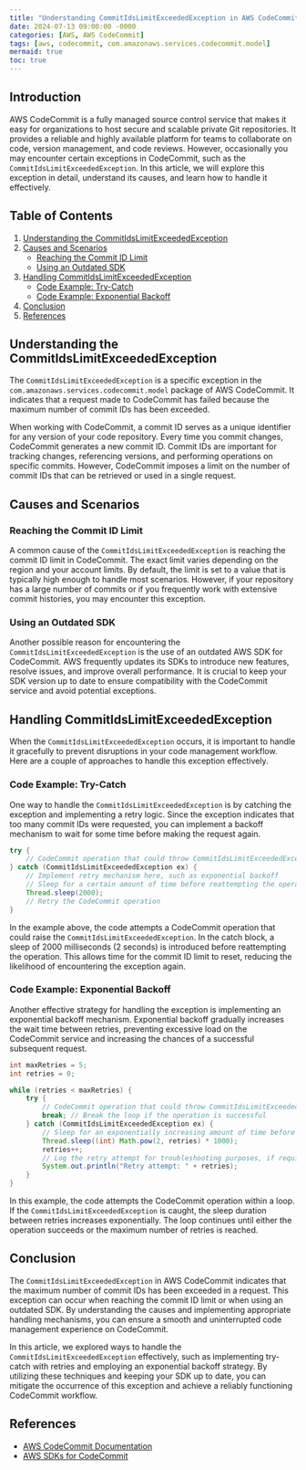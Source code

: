 ```yaml
---
title: "Understanding CommitIdsLimitExceededException in AWS CodeCommit"
date: 2024-07-13 09:00:00 -0000
categories: [AWS, AWS CodeCommit]
tags: [aws, codecommit, com.amazonaws.services.codecommit.model]
mermaid: true
toc: true
---
```



## Introduction

AWS CodeCommit is a fully managed source control service that makes it easy for organizations to host secure and scalable private Git repositories. It provides a reliable and highly available platform for teams to collaborate on code, version management, and code reviews. However, occasionally you may encounter certain exceptions in CodeCommit, such as the `CommitIdsLimitExceededException`. In this article, we will explore this exception in detail, understand its causes, and learn how to handle it effectively.

## Table of Contents

1. [Understanding the CommitIdsLimitExceededException](#understanding-the-commitidslimitexceededexception)
2. [Causes and Scenarios](#causes-and-scenarios)
   - [Reaching the Commit ID Limit](#reaching-the-commit-id-limit)
   - [Using an Outdated SDK](#using-an-outdated-sdk)
3. [Handling CommitIdsLimitExceededException](#handling-commitidslimitexceededexception)
   - [Code Example: Try-Catch](#code-example-try-catch)
   - [Code Example: Exponential Backoff](#code-example-exponential-backoff)
4. [Conclusion](#conclusion)
5. [References](#references)

## Understanding the CommitIdsLimitExceededException

The `CommitIdsLimitExceededException` is a specific exception in the `com.amazonaws.services.codecommit.model` package of AWS CodeCommit. It indicates that a request made to CodeCommit has failed because the maximum number of commit IDs has been exceeded.

When working with CodeCommit, a commit ID serves as a unique identifier for any version of your code repository. Every time you commit changes, CodeCommit generates a new commit ID. Commit IDs are important for tracking changes, referencing versions, and performing operations on specific commits. However, CodeCommit imposes a limit on the number of commit IDs that can be retrieved or used in a single request.

## Causes and Scenarios

### Reaching the Commit ID Limit

A common cause of the `CommitIdsLimitExceededException` is reaching the commit ID limit in CodeCommit. The exact limit varies depending on the region and your account limits. By default, the limit is set to a value that is typically high enough to handle most scenarios. However, if your repository has a large number of commits or if you frequently work with extensive commit histories, you may encounter this exception.

### Using an Outdated SDK

Another possible reason for encountering the `CommitIdsLimitExceededException` is the use of an outdated AWS SDK for CodeCommit. AWS frequently updates its SDKs to introduce new features, resolve issues, and improve overall performance. It is crucial to keep your SDK version up to date to ensure compatibility with the CodeCommit service and avoid potential exceptions.

## Handling CommitIdsLimitExceededException

When the `CommitIdsLimitExceededException` occurs, it is important to handle it gracefully to prevent disruptions in your code management workflow. Here are a couple of approaches to handle this exception effectively.

### Code Example: Try-Catch

One way to handle the `CommitIdsLimitExceededException` is by catching the exception and implementing a retry logic. Since the exception indicates that too many commit IDs were requested, you can implement a backoff mechanism to wait for some time before making the request again.

```java
try {
    // CodeCommit operation that could throw CommitIdsLimitExceededException
} catch (CommitIdsLimitExceededException ex) {
    // Implement retry mechanism here, such as exponential backoff
    // Sleep for a certain amount of time before reattempting the operation
    Thread.sleep(2000);
    // Retry the CodeCommit operation
}
```

In the example above, the code attempts a CodeCommit operation that could raise the `CommitIdsLimitExceededException`. In the catch block, a sleep of 2000 milliseconds (2 seconds) is introduced before reattempting the operation. This allows time for the commit ID limit to reset, reducing the likelihood of encountering the exception again.

### Code Example: Exponential Backoff

Another effective strategy for handling the exception is implementing an exponential backoff mechanism. Exponential backoff gradually increases the wait time between retries, preventing excessive load on the CodeCommit service and increasing the chances of a successful subsequent request.

```java
int maxRetries = 5;
int retries = 0;

while (retries < maxRetries) {
    try {
        // CodeCommit operation that could throw CommitIdsLimitExceededException
        break; // Break the loop if the operation is successful
    } catch (CommitIdsLimitExceededException ex) {
        // Sleep for an exponentially increasing amount of time before retrying
        Thread.sleep((int) Math.pow(2, retries) * 1000);
        retries++;
        // Log the retry attempt for troubleshooting purposes, if required
        System.out.println("Retry attempt: " + retries);
    }
}
```

In this example, the code attempts the CodeCommit operation within a loop. If the `CommitIdsLimitExceededException` is caught, the sleep duration between retries increases exponentially. The loop continues until either the operation succeeds or the maximum number of retries is reached.

## Conclusion

The `CommitIdsLimitExceededException` in AWS CodeCommit indicates that the maximum number of commit IDs has been exceeded in a request. This exception can occur when reaching the commit ID limit or when using an outdated SDK. By understanding the causes and implementing appropriate handling mechanisms, you can ensure a smooth and uninterrupted code management experience on CodeCommit.

In this article, we explored ways to handle the `CommitIdsLimitExceededException` effectively, such as implementing try-catch with retries and employing an exponential backoff strategy. By utilizing these techniques and keeping your SDK up to date, you can mitigate the occurrence of this exception and achieve a reliably functioning CodeCommit workflow.

## References

- [AWS CodeCommit Documentation](https://docs.aws.amazon.com/codecommit/)
- [AWS SDKs for CodeCommit](https://aws.amazon.com/tools/)


